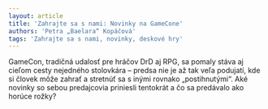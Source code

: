 ```yaml
---
layout: article
title: 'Zahrajte sa s nami: Novinky na GameCone'
authors: 'Petra „Baelara“ Kopáčová'
tags: 'Zahrajte sa s nami, novinky, deskové hry'
---
```


GameCon, tradičná udalosť pre hráčov DrD aj
RPG, sa pomaly stáva aj cieľom cesty nejedného
stolovkára – predsa nie je až tak veľa podujatí,
kde si človek môže zahrať a stretnúť sa
s inými rovnako „postihnutými“. Aké novinky
so sebou predajcovia priniesli tentokrát a čo sa
predávalo ako horúce rožky?
